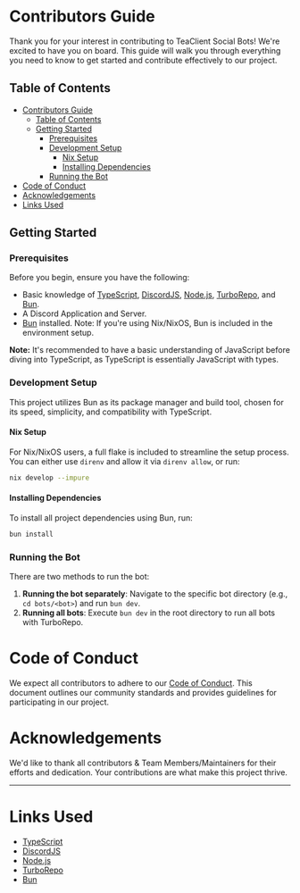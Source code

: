 # Contributors Guide

Thank you for your interest in contributing to TeaClient Social Bots! We're excited to have you on board. This guide will walk you through everything you need to know to get started and contribute effectively to our project.

## Table of Contents

- [Contributors Guide](#contributors-guide)
  - [Table of Contents](#table-of-contents)
  - [Getting Started](#getting-started)
    - [Prerequisites](#prerequisites)
    - [Development Setup](#development-setup)
      - [Nix Setup](#nix-setup)
      - [Installing Dependencies](#installing-dependencies)
    - [Running the Bot](#running-the-bot)
- [Code of Conduct](#code-of-conduct)
- [Acknowledgements](#acknowledgements)
- [Links Used](#links-used)

## Getting Started

### Prerequisites

Before you begin, ensure you have the following:

- Basic knowledge of [TypeScript](https://www.typescriptlang.org/docs/), [DiscordJS](https://discordjs.guide/#before-you-begin), [Node.js](https://nodejs.org/en/learn/getting-started/introduction-to-nodejs), [TurboRepo](https://turbo.build/repo/docs), and [Bun](https://bun.sh/docs).
- A Discord Application and Server.
- [Bun](https://bun.sh/) installed. Note: If you're using Nix/NixOS, Bun is included in the environment setup.

**Note:** It's recommended to have a basic understanding of JavaScript before diving into TypeScript, as TypeScript is essentially JavaScript with types.

### Development Setup

This project utilizes Bun as its package manager and build tool, chosen for its speed, simplicity, and compatibility with TypeScript.

#### Nix Setup

For Nix/NixOS users, a full flake is included to streamline the setup process. You can either use `direnv` and allow it via `direnv allow`, or run:
```sh
nix develop --impure
```

#### Installing Dependencies

To install all project dependencies using Bun, run:
```sh
bun install
```

### Running the Bot

There are two methods to run the bot:

1. **Running the bot separately**: Navigate to the specific bot directory (e.g., `cd bots/<bot>`) and run `bun dev`.
2. **Running all bots**: Execute `bun dev` in the root directory to run all bots with TurboRepo.


# Code of Conduct

We expect all contributors to adhere to our [Code of Conduct](#). This document outlines our community standards and provides guidelines for participating in our project.

# Acknowledgements

We'd like to thank all contributors & Team Members/Maintainers for their efforts and dedication. Your contributions are what make this project thrive.

---

# Links Used

- [TypeScript](https://www.typescriptlang.org/docs/)
- [DiscordJS](https://discordjs.guide/#before-you-begin)
- [Node.js](https://nodejs.org/en/learn/getting-started/introduction-to-nodejs)
- [TurboRepo](https://turbo.build/repo/docs)
- [Bun](https://bun.sh/docs)
